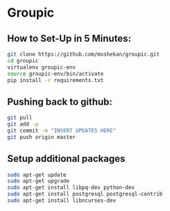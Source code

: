 # Groupic
## How to Set-Up in 5 Minutes:
```bash
git clone https://github.com/moshekan/groupic.git
cd groupic
virtualenv groupic-env
source groupic-env/bin/activate
pip install -r requirements.txt
```
## Pushing back to github:
```bash
git pull
git add -p
git commit -m "INSERT UPDATES HERE"
git push origin master
```


## Setup additional packages
```bash
sudo apt-get update
sudo apt-get upgrade
sudo apt-get install libpq-dev python-dev
sudo apt-get install postgresql postgresql-contrib
sudo apt-get install libncurses-dev
```
